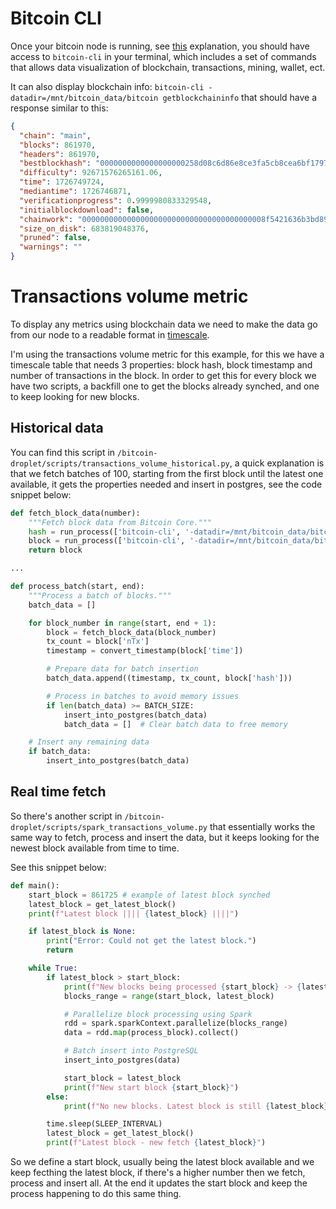 # Bitcoin CLI

Once your bitcoin node is running, see [this](https://github.com/apollo-open-data/apollo-bitcoin/blob/main/docs/bitcoin_node.md) explanation, you should have access to `bitcoin-cli` in your terminal, which includes a set of commands that allows data visualization of blockchain, transactions, mining, wallet, ect.

It can also display blockchain info: `bitcoin-cli -datadir=/mnt/bitcoin_data/bitcoin getblockchaininfo` that should have a response similar to this:

```JSON
{
  "chain": "main",
  "blocks": 861970,
  "headers": 861970,
  "bestblockhash": "0000000000000000000258d08c6d86e8ce3fa5cb8cea6bf1797808afe7224607",
  "difficulty": 92671576265161.06,
  "time": 1726749724,
  "mediantime": 1726746871,
  "verificationprogress": 0.9999980833329548,
  "initialblockdownload": false,
  "chainwork": "00000000000000000000000000000000000000008f5421636b3bd89f6c1f6be9",
  "size_on_disk": 683819048376,
  "pruned": false,
  "warnings": ""
}
```

# Transactions volume metric

To display any metrics using blockchain data we need to make the data go from our node to a readable format in [timescale](https://github.com/apollo-open-data/apollo-bitcoin/blob/main/docs/timescale.md).

I'm using the transactions volume metric for this example, for this we have a timescale table that needs 3 properties: block hash, block timestamp and number of transactions in the block. In order to get this for every block we have two scripts, a backfill one to get the blocks already synched, and one to keep looking for new blocks.

## Historical data

You can find this script in `/bitcoin-droplet/scripts/transactions_volume_historical.py`, a quick explanation is that we fetch batches of 100, starting from the first block until the latest one available, it gets the properties needed and insert in postgres, see the code snippet below:

```python
def fetch_block_data(number):
    """Fetch block data from Bitcoin Core."""
    hash = run_process(['bitcoin-cli', '-datadir=/mnt/bitcoin_data/bitcoin', 'getblockhash', str(number)], is_json=False).strip()
    block = run_process(['bitcoin-cli', '-datadir=/mnt/bitcoin_data/bitcoin', 'getblock', hash])
    return block

...

def process_batch(start, end):
    """Process a batch of blocks."""
    batch_data = []

    for block_number in range(start, end + 1):
        block = fetch_block_data(block_number)
        tx_count = block['nTx']
        timestamp = convert_timestamp(block['time'])

        # Prepare data for batch insertion
        batch_data.append((timestamp, tx_count, block['hash']))

        # Process in batches to avoid memory issues
        if len(batch_data) >= BATCH_SIZE:
            insert_into_postgres(batch_data)
            batch_data = []  # Clear batch data to free memory

    # Insert any remaining data
    if batch_data:
        insert_into_postgres(batch_data)
```

## Real time fetch

So there's another script in `/bitcoin-droplet/scripts/spark_transactions_volume.py` that essentially works the same way to fetch, process and insert the data, but it keeps looking for the newest block available from time to time.

See this snippet below:

```python
def main():
    start_block = 861725 # example of latest block synched
    latest_block = get_latest_block()
    print(f"Latest block |||| {latest_block} ||||")

    if latest_block is None:
        print("Error: Could not get the latest block.")
        return

    while True:
        if latest_block > start_block:
            print(f"New blocks being processed {start_block} -> {latest_block}")
            blocks_range = range(start_block, latest_block)

            # Parallelize block processing using Spark
            rdd = spark.sparkContext.parallelize(blocks_range)
            data = rdd.map(process_block).collect()

            # Batch insert into PostgreSQL
            insert_into_postgres(data)

            start_block = latest_block
            print(f"New start block {start_block}")
        else:
            print(f"No new blocks. Latest block is still {latest_block}.")

        time.sleep(SLEEP_INTERVAL)
        latest_block = get_latest_block()
        print(f"Latest block - new fetch {latest_block}")
```

So we define a start block, usually being the latest block available and we keep fecthing the latest block, if there's a higher number then we fetch, process and insert all. At the end it updates the start block and keep the process happening to do this same thing.
